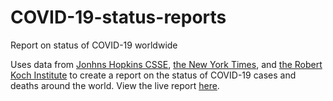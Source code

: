 # COVID-19-status-reports
Report on status of COVID-19 worldwide

Uses data from [Jonhns Hopkins CSSE](https://github.com/CSSEGISandData/COVID-19), [the New York Times](https://github.com/nytimes/covid-19-data), and [the Robert Koch Institute](https://npgeo-corona-npgeo-de.hub.arcgis.com/datasets/dd4580c810204019a7b8eb3e0b329dd6_0) to create a report on the status of COVID-19 cases and deaths around the world. View the live report [here](http://covid-19-status-reports.herokuapp.com/).